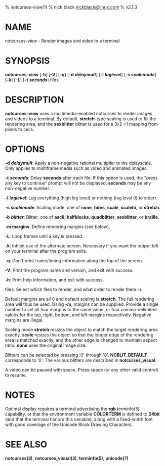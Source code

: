 % notcurses-view(1)
% nick black <nickblack@linux.com>
% v2.1.3

# NAME

notcurses-view - Render images and video to a terminal

# SYNOPSIS

**notcurses-view** [**-h**] [**-V**] [**-q**] [**-d** ***delaymult***] [**-l** ***loglevel***] [**-s** ***scalemode***] [**-k**] [**-L**] [**-t** ***seconds***] files

# DESCRIPTION

**notcurses-view** uses a multimedia-enabled notcurses to render images
and videos to a terminal. By default, **stretch**-type scaling is used to
fill the rendering area, and the **sexblitter** blitter is used for a
3x2→1 mapping from pixels to cells.

# OPTIONS

**-d** ***delaymult***: Apply a non-negative rational multiplier to the delayscale.
Only applies to multiframe media such as video and animated images.

**-t** ***seconds***: Delay **seconds** after each file. If this option is used,
the "press any key to continue" prompt will not be displayed. **seconds** may
be any non-negative number.

**-l** ***loglevel***: Log everything (high log level) or nothing (log level 0) to stderr.

**-s** ***scalemode***: Scaling mode, one of **none**, **hires**, **scale**, **scalehi**, or **stretch**.

**-b** ***blitter***: Blitter, one of **ascii**, **halfblocks**, **quadblitter**,
**sexblitter**, or **braille**.

**-m margins**: Define rendering margins (see below).

**-L**: Loop frames until a key is pressed.

**-k**: Inhibit use of the alternate screen. Necessary if you want the output left on your terminal after the program exits.

**-q**: Don't print frame/timing information along the top of the screen.

**-V**: Print the program name and version, and exit with success.

**-h**: Print help information, and exit with success.

files: Select which files to render, and what order to render them in.

Default margins are all 0 and default scaling is **stretch**. The full
rendering area will thus be used. Using **-m**, margins can be supplied.
Provide a single number to set all four margins to the same value, or four
comma-delimited values for the top, right, bottom, and left margins
respectively. Negative margins are illegal.

Scaling mode **stretch** resizes the object to match the target rendering
area exactly. **scale** resizes the object so that the longer edge of the
rendering area is matched exactly, and the other edge is changed to
maintain aspect ratio. **none** uses the original image size.

Blitters can be selected by pressing '0' through '8'. **NCBLIT_DEFAULT**
corresponds to '0'. The various blitters are described in
**notcurses_visual**.

A video can be paused with space. Press space (or any other valid control)
to resume.

# NOTES

Optimal display requires a terminal advertising the **rgb** terminfo(5)
capability, or that the environment variable **COLORTERM** is defined to
**24bit** (and that the terminal honors this variable), along with a
fixed-width font with good coverage of the Unicode Block Drawing Characters.

# SEE ALSO

**notcurses(3)**,
**notcurses_visual(3)**,
**terminfo(5)**,
**unicode(7)**
